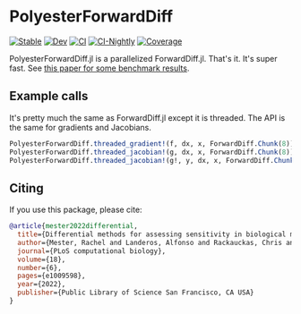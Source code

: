 # PolyesterForwardDiff

[![Stable](https://img.shields.io/badge/docs-stable-blue.svg)](https://JuliaSIMD.github.io/Polyester.jl/stable)
[![Dev](https://img.shields.io/badge/docs-dev-blue.svg)](https://JuliaSIMD.github.io/Polyester.jl/dev)
[![CI](https://github.com/JuliaSIMD/Polyester.jl/actions/workflows/CI.yml/badge.svg)](https://github.com/JuliaSIMD/Polyester.jl/actions/workflows/CI.yml)
[![CI-Nightly](https://github.com/JuliaSIMD/Polyester.jl/actions/workflows/CI-julia-nightly.yml/badge.svg)](https://github.com/JuliaSIMD/Polyester.jl/actions/workflows/CI-julia-nightly.yml)
[![Coverage](https://codecov.io/gh/JuliaSIMD/Polyester.jl/branch/master/graph/badge.svg)](https://codecov.io/gh/JuliaSIMD/Polyester.jl)


PolyesterForwardDiff.jl is a parallelized ForwardDiff.jl. That's it. It's super fast. See [this paper for some benchmark results](https://www.biorxiv.org/content/10.1101/2021.11.15.468697v1.abstract).

## Example calls

It's pretty much the same as ForwardDiff.jl except it is threaded. The API is the same for gradients and Jacobians.

```julia
PolyesterForwardDiff.threaded_gradient!(f, dx, x, ForwardDiff.Chunk(8));
PolyesterForwardDiff.threaded_jacobian!(g, dx, x, ForwardDiff.Chunk(8));
PolyesterForwardDiff.threaded_jacobian!(g!, y, dx, x, ForwardDiff.Chunk(8));
```

## Citing

If you use this package, please cite:


```bib
@article{mester2022differential,
  title={Differential methods for assessing sensitivity in biological models},
  author={Mester, Rachel and Landeros, Alfonso and Rackauckas, Chris and Lange, Kenneth},
  journal={PLoS computational biology},
  volume={18},
  number={6},
  pages={e1009598},
  year={2022},
  publisher={Public Library of Science San Francisco, CA USA}
}
```
